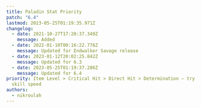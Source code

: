 ```yaml
---
title: Paladin Stat Priority
patch: "6.4"
lastmod: 2023-05-25T01:19:35.971Z
changelog:
  - date: 2021-10-27T17:20:37.349Z
    message: Added
  - date: 2022-01-10T00:16:22.776Z
    message: Updated for Endwalker Savage release
  - date: 2023-01-12T20:02:25.842Z
    message: Updated for 6.3
  - date: 2023-05-25T01:19:37.286Z
    message: Updated for 6.4
priority: Item Level > Critical Hit > Direct Hit > Determination — try to avoid
  skill speed
authors:
  - nikroulah
---
```

